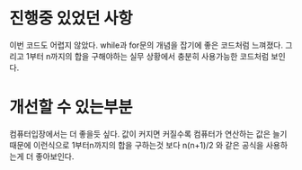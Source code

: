 # 진행중 있었던 사항
이번 코드도 어렵지 않았다. while과 for문의 개념을 잡기에 좋은 코드처럼 느껴졌다.
그리고 1부터 n까지의 합을 구해야하는 실무 상황에서 충분히 사용가능한 코드처럼 보인다.


# 개선할 수 있는부분
컴퓨터입장에서는 더 좋을듯 싶다. 값이 커지면 커질수록 컴퓨터가 연산하는 값은 늘기때문에
이런식으로 1부터n까지의 합을 구하는것 보다 n(n+1)/2 와 같은 공식을 사용하는게 더 좋아보인다.

